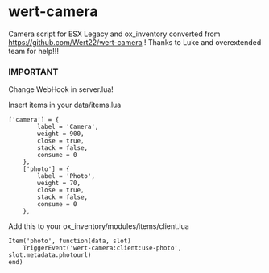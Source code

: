 # wert-camera
Camera script for ESX Legacy and ox_inventory converted from https://github.com/Wert22/wert-camera !
Thanks to Luke and overextended team for help!!!

### IMPORTANT ###
Change WebHook in server.lua!

Insert items in your data/items.lua
```	
['camera'] = {
		label = 'Camera',
		weight = 900,
		close = true,
		stack = false,
		consume = 0
	},
	['photo'] = {
		label = 'Photo',
		weight = 70,
		close = true,
		stack = false,
		consume = 0
	},
```
Add this to your ox_inventory/modules/items/client.lua

```
Item('photo', function(data, slot)
    TriggerEvent('wert-camera:client:use-photo', slot.metadata.photourl)
end)
